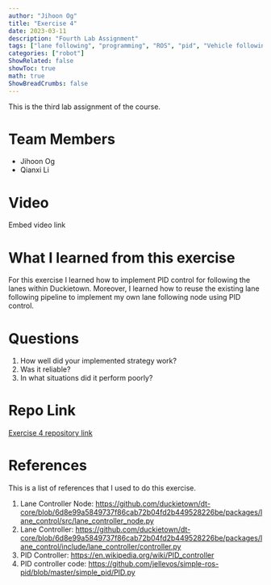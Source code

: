 ```yaml
---
author: "Jihoon Og"
title: "Exercise 4"
date: 2023-03-11
description: "Fourth Lab Assignment"
tags: ["lane following", "programming", "ROS", "pid", "Vehicle following", "collision avoidence"]
categories: ["robot"]
ShowRelated: false
showToc: true
math: true
ShowBreadCrumbs: false
---
```

This is the third lab assignment of the course.

# Team Members

* Jihoon Og
* Qianxi Li

# Video

Embed video link

# What I learned from this exercise

For this exercise I learned how to implement PID control for following the lanes within Duckietown. Moreover, I learned how to reuse the existing lane following pipeline to implement my own lane following node using PID control.

# Questions

1. How well did your implemented strategy work?
2. Was it reliable?
3. In what situations did it perform poorly?

# Repo Link

[Exercise 4 repository link](https://github.com/jihoonog/CMPUT-503-Exercise-4)

# References

This is a list of references that I used to do this exercise.

1. Lane Controller Node: https://github.com/duckietown/dt-core/blob/6d8e99a5849737f86cab72b04fd2b449528226be/packages/lane_control/src/lane_controller_node.py
2. Lane Controller: https://github.com/duckietown/dt-core/blob/6d8e99a5849737f86cab72b04fd2b449528226be/packages/lane_control/include/lane_controller/controller.py
3. PID Controller: https://en.wikipedia.org/wiki/PID_controller
4. PID controller code: https://github.com/jellevos/simple-ros-pid/blob/master/simple_pid/PID.py
